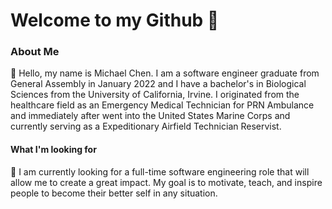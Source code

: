 # Welcome to my Github :wave:

### About Me

:boy: Hello, my name is Michael Chen. I am a software engineer graduate from General Assembly in January 2022 and I have a bachelor's in Biological Sciences from the University of California, Irvine. I originated from the healthcare field as an Emergency Medical Technician for PRN Ambulance and immediately after went into the United States Marine Corps and currently serving as a Expeditionary Airfield Technician Reservist.

#### What I'm looking for
:eyes: I am currently looking for a full-time software engineering role that will allow me to create a great impact. My goal is to motivate, teach, and inspire people to become their better self in any situation. 

